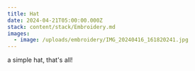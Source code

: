 ```yaml
---
title: Hat
date: 2024-04-21T05:00:00.000Z
stack: content/stack/Embroidery.md
images:
  - image: /uploads/embroidery/IMG_20240416_161820241.jpg
---
```


a simple hat, that's all!
